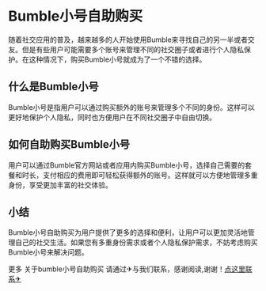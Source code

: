 # Bumble小号自助购买

随着社交应用的普及，越来越多的人开始使用Bumble来寻找自己的另一半或者交友。但是有些用户可能需要多个账号来管理不同的社交圈子或者进行个人隐私保护。在这种情况下，购买Bumble小号就成为了一个不错的选择。

## 什么是Bumble小号

Bumble小号是指用户可以通过购买额外的账号来管理多个不同的身份。这样可以更好地保护个人隐私，同时也方便用户在不同社交圈子中自由切换。

## 如何自助购买Bumble小号

用户可以通过Bumble官方网站或者应用内购买Bumble小号，选择自己需要的套餐和时长，支付相应的费用即可轻松获得额外的账号。这样就可以方便地管理多重身份，享受更加丰富的社交体验。

## 小结

Bumble小号自助购买为用户提供了更多的选择和便利，让用户可以更加灵活地管理自己的社交生活。如果您有多重身份需求或者个人隐私保护需求，不妨考虑购买Bumble小号来解决问题。

更多 关于bumble小号自助购买 请通过✈与我们联系，感谢阅读,谢谢！[点这里联系✈](https://acc.k02.cc)